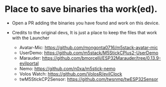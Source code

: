 # Place to save binaries tha work(ed).
* Open a PR adding the binaries you have found and work on this device.
* Credits to the original devs, It is just a place to keep the files that work with the Launcher


  * Avatar-Mic: https://github.com/mongonta0716/m5stack-avatar-mic
  * UserDemo: https://github.com/m5stack/M5StickCPlus2-UserDemo
  * Marauder: https://github.com/bmorcelli/ESP32Marauder/tree/0.13.9-evilportal
  * Nemo: https://github.com/n0xa/m5stick-nemo
  * Volos Watch: https://github.com/VolosR/evilClock
  * twM5StickCP2Sensor: https://github.com/twsnmp/twESP32Sensor
  

  
